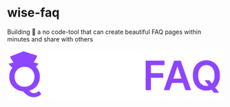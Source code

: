 # wise-faq

Building 🔨 a no code-tool that can create beautiful FAQ pages within minutes and share with others

![logo](public/logo-dark.svg)